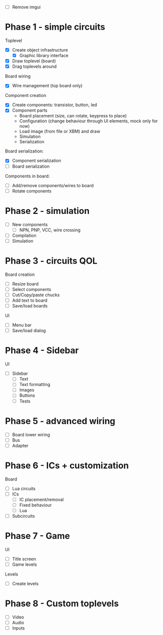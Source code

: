 - [ ] Remove imgui

# Phase 1 - simple circuits

Toplevel
- [x] Create object infrastructure
  - [x] Graphic library interface
- [x] Draw toplevel (board)
- [x] Drag toplevels around

Board wiring
- [x] Wire management (top board only)

Component creation
- [x] Create components: transistor, button, led
- [x] Component parts
  - Board placement (size, can rotate, keypress to place)
  - Configuration (change behaviour through UI elements, mock only for now)
  - Load image (from file or XBM) and draw
  - Simulation
  - Serialization

Board serialization:
- [x] Component serialization
- [ ] Board serialization

Components in board:
- [ ] Add/remove components/wires to board
- [ ] Rotate components

# Phase 2 - simulation

- [ ] New components
  - [ ] NPN, PNP, VCC, wire crossing
- [ ] Compilation
- [ ] Simulation

# Phase 3 - circuits QOL

Board creation
- [ ] Resize board
- [ ] Select components
- [ ] Cut/Copy/paste chucks
- [ ] Add text to board
- [ ] Save/load boards

UI
- [ ] Menu bar
- [ ] Save/load dialog

# Phase 4 - Sidebar

UI
- [ ] Sidebar
  - [ ] Text
  - [ ] Text formatting
  - [ ] Images
  - [ ] Buttons
  - [ ] Tests

# Phase 5 - advanced wiring

- [ ] Board lower wiring
- [ ] Bus
- [ ] Adapter

# Phase 6 - ICs + customization

Board
- [ ] Lua circuits
- [ ] ICs
  - [ ] IC placement/removal
  - [ ] Fixed behaviour
  - [ ] Lua
- [ ] Subcircuits

# Phase 7 - Game

UI
- [ ] Title screen
- [ ] Game levels

Levels
- [ ] Create levels

# Phase 8 - Custom toplevels

- [ ] Video
- [ ] Audio
- [ ] Inputs
